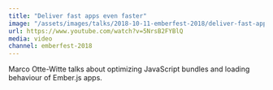 ```yaml
---
title: "Deliver fast apps even faster"
image: "/assets/images/talks/2018-10-11-emberfest-2018/deliver-fast-apps-even-faster.png"
url: https://www.youtube.com/watch?v=5NrsB2FYBlQ
media: video
channel: emberfest-2018
---
```


Marco Otte-Witte talks about optimizing JavaScript bundles and loading behaviour
of Ember.js apps.
